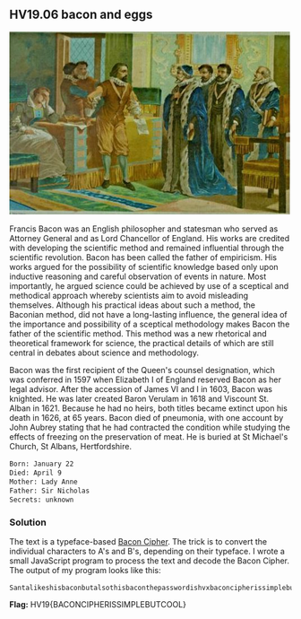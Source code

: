 ## HV19.06 bacon and eggs

![](./9bb928c6-491c-49aa-948b-cdf95496d073.jpg)

Francis Bacon was an English philosopher and statesman who served as Attorney General and as Lord Chancellor of England. His works are credited with developing the scientific method and remained influential through the scientific revolution. Bacon has been called the father of empiricism. His works argued for the possibility of scientific knowledge based only upon inductive reasoning and careful observation of events in nature. Most importantly, he argued science could be achieved by use of a sceptical and methodical approach whereby scientists aim to avoid misleading themselves. Although his practical ideas about such a method, the Baconian method, did not have a long-lasting influence, the general idea of the importance and possibility of a sceptical methodology makes Bacon the father of the scientific method. This method was a new rhetorical and theoretical framework for science, the practical details of which are still central in debates about science and methodology.

Bacon was the first recipient of the Queen's counsel designation, which was conferred in 1597 when Elizabeth I of England reserved Bacon as her legal advisor. After the accession of James VI and I in 1603, Bacon was knighted. He was later created Baron Verulam in 1618 and Viscount St. Alban in 1621. Because he had no heirs, both titles became extinct upon his death in 1626, at 65 years. Bacon died of pneumonia, with one account by John Aubrey stating that he had contracted the condition while studying the effects of freezing on the preservation of meat. He is buried at St Michael's Church, St Albans, Hertfordshire.

```
Born: January 22
Died: April 9
Mother: Lady Anne
Father: Sir Nicholas
Secrets: unknown
```

### Solution

The text is a typeface-based [Bacon Cipher](https://en.wikipedia.org/wiki/Bacon%27s_cipher). The trick is to convert the individual characters to A's and B's, depending on their typeface. I wrote a small JavaScript program to process the text and decode the Bacon Cipher. The output of my program looks like this:

```
Santalikeshisbaconbutalsothisbaconthepasswordishvxbaconcipherissimplebutcoolxreplacexwithbracketsanduseuppercaseforallcharacteraaaaaaaaaaaaaaaaaaaaaaaaaaaaaaaaaaaaaa
```

**Flag:** HV19{BACONCIPHERISSIMPLEBUTCOOL}
